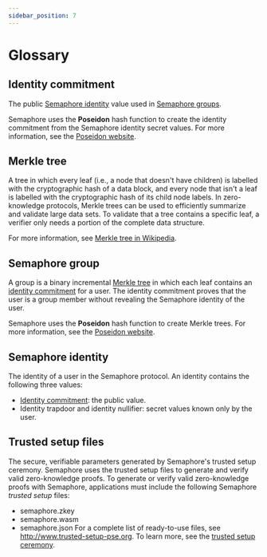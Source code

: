 ```yaml
---
sidebar_position: 7
---
```


# Glossary

## Identity commitment

The public [Semaphore identity](#semaphore-identity) value used in [Semaphore groups](#semaphore-group).

Semaphore uses the **Poseidon** hash function to create the identity commitment from the Semaphore identity secret values.
For more information, see the [Poseidon website](https://www.poseidon-hash.info/).


## Merkle tree

A tree in which every leaf (i.e., a node that doesn't have children) is labelled with the cryptographic hash of a data block,
and every node that isn't a leaf is labelled with the cryptographic hash of its child node labels.
In zero-knowledge protocols, Merkle trees can be used to efficiently summarize and validate large data sets.
To validate that a tree contains a specific leaf, a verifier only needs a portion of the complete data structure.

For more information, see [Merkle tree in Wikipedia](https://en.wikipedia.org/wiki/Merkle_tree).

## Semaphore group

A group is a binary incremental [Merkle tree](#merkle-tree) in which each leaf contains an [identity commitment](#identity-commitment) for a user.
The identity commitment proves that the user is a group member without revealing the Semaphore identity of the user.

Semaphore uses the **Poseidon** hash function to create Merkle trees.
For more information, see the [Poseidon website](https://www.poseidon-hash.info/).

## Semaphore identity

The identity of a user in the Semaphore protocol.
An identity contains the following three values:

-   [Identity commitment](#identity-commitment): the public value.
-   Identity trapdoor and identity nullifier: secret values known only by the user.

## Trusted setup files

The secure, verifiable parameters generated by Semaphore's trusted setup ceremony.
Semaphore uses the trusted setup files to generate and verify valid zero-knowledge proofs.
To generate or verify valid zero-knowledge proofs with Semaphore, applications must include the following Semaphore _trusted setup_ files:

- semaphore.zkey
- semaphore.wasm
- semaphore.json
For a complete list of ready-to-use files, see <http://www.trusted-setup-pse.org>.
To learn more, see the [trusted setup ceremony](https://storage.googleapis.com/trustedsetup-a86f4.appspot.com/semaphore/semaphore_top_index.html).
